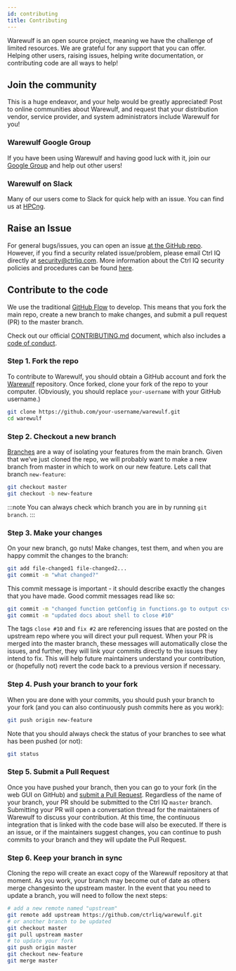 ```yaml
---
id: contributing
title: Contributing
---
```


Warewulf is an open source project, meaning we have the challenge of limited resources. We are grateful for any support that you can offer. Helping other users, raising issues, helping write documentation, or contributing code are all ways to help!

## Join the community

This is a huge endeavor, and your help would be greatly appreciated! Post to online communities about Warewulf, and request that your distribution vendor, service provider, and system administrators include Warewulf for you!

### Warewulf Google Group

If you have been using Warewulf and having good luck with it, join our [Google Group](https://groups.google.com/a/ctrliq.com/forum/#!forum/warewulf)  and help out other users! 

### Warewulf on Slack

Many of our users come to Slack for quick help with an issue. You can find us at [HPCng](https://join.slack.com/t/hpcng/shared_invite/zt-k9atb2dj-rnlPjSh5Os3Ks6vlDEOyAA).

## Raise an Issue

For general bugs/issues, you can open an issue [at the GitHub repo](https://github.com/ctrliq/warewulf/issues/new). However, if you find a security  related issue/problem, please email Ctrl IQ directly at [security@ctrliq.com](mailto:security@ctrliq.com). More information about the Ctrl IQ security policies and procedures can be found [here](https://ctrliq.com/warewulf/security-policy).

## Contribute to the code

We use the traditional [GitHub Flow](https://guides.github.com/introduction/flow) to develop. This means that you fork the main repo, create a new branch to make changes, and submit a pull request (PR) to the master branch.

Check out our official [CONTRIBUTING.md](https://github.com/ctrliq/warewulf/blob/master/CONTRIBUTING.md) document, which also includes a [code of conduct](https://github.com/ctrliq/warewulf/blob/master/CONTRIBUTING.md#code-of-conduct).


### Step 1. Fork the repo

To contribute to Warewulf, you should obtain a GitHub account and fork the [Warewulf](https://github.com/ctrliq/warewulf) repository. Once forked, clone your fork of the repo to your computer. (Obviously, you should replace `your-username` with your GitHub username.)

```bash
git clone https://github.com/your-username/warewulf.git
cd warewulf
```

### Step 2. Checkout a new branch

[Branches](https://guides.github.com/introduction/flow) are a way of 
isolating your features from the main branch. Given that we’ve just cloned the 
repo, we will probably want to make a new branch from master in which to work on
our new feature. Lets call that branch `new-feature`:

```bash
git checkout master
git checkout -b new-feature
```

:::note
You can always check which branch you are in by running ``git branch``.
:::

### Step 3. Make your changes

On your new branch, go nuts! Make changes, test them, and when you are happy commit the changes to the branch:

```bash
git add file-changed1 file-changed2...
git commit -m "what changed?"
```

This commit message is important - it should describe exactly the changes that you have made. Good commit messages read like so:

```bash
git commit -m "changed function getConfig in functions.go to output csv to fix #2"
git commit -m "updated docs about shell to close #10"
```

The tags `close #10` and `fix #2` are referencing issues that are posted on the upstream repo where you will direct your pull request. When your PR is merged into the master branch, these messages will automatically close the issues, and further, they will link your commits directly to the issues they intend to fix. This will help future maintainers understand your contribution, or (hopefully not) revert the code back to a previous version if necessary.

### Step 4. Push your branch to your fork

When you are done with your commits, you should push your branch to your fork (and you can also continuously push commits here as you work):

```bash
git push origin new-feature
```

Note that you should always check the status of your branches to see what has been pushed (or not):

```bash
git status
```

### Step 5. Submit a Pull Request
Once you have pushed your branch, then you can go to your fork (in the web GUI on GitHub) and [submit a Pull Request](https://help.github.com/articles/creating-a-pull-request). Regardless of the name of your branch, your PR should be submitted to the Ctrl IQ `master` branch. Submitting your PR will open a conversation thread for the maintainers of Warewulf to discuss your contribution. At this time, the continuous integration that is linked with the code base will also be executed. If there is an issue, or if the maintainers suggest changes, you can continue to push commits to your branch and they will update the Pull Request.

### Step 6. Keep your branch in sync
Cloning the repo will create an exact copy of the Warewulf repository at that moment. As you work, your branch may become out of date as others merge changesinto the upstream master. In the event that you need to update a branch, you will need to follow the next steps:

```bash
# add a new remote named "upstream"
git remote add upstream https://github.com/ctrliq/warewulf.git
# or another branch to be updated
git checkout master
git pull upstream master
# to update your fork
git push origin master
git checkout new-feature
git merge master
```
